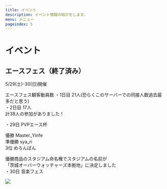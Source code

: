 ```yaml
---
title: イベント
description: イベント情報の紹介をします。
menu: メニュー
pageindex: 5
---
```

# イベント

## エースフェス（終了済み）

5/29(土)-30(日)開催

エースフェス観客動員数
・1日目 21人(恐らくこのサーバーでの同接人数過去最多だと思う)\
・2日目 17人\
計38人の参加がありました！

・29日 PVPエース杯

優勝 Master_Yinfe \
準優勝 sya_ri \
3位 めろんぱん

優勝商品のスタジアム命名権でスタジアムの名前が\
「茨城オーバーウォッチャーズ本拠地」に決定しました\
・30日 音楽フェス

![](/img/2021-05-16_12.38.53.png)